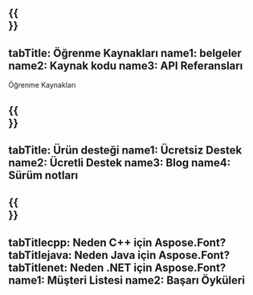 ﻿---
translation: true
deploy: false
---

{{<section learningresources>}}
---
tabTitle: Öğrenme Kaynakları
name1: belgeler
name2: Kaynak kodu
name3: API Referansları
---

Öğrenme Kaynakları

{{<section support>}}
---
tabTitle: Ürün desteği
name1: Ücretsiz Destek
name2: Ücretli Destek
name3: Blog
name4: Sürüm notları
---

{{<section why>}}
---
tabTitlecpp: Neden C++ için Aspose.Font?
tabTitlejava: Neden Java için Aspose.Font?
tabTitlenet: Neden .NET için Aspose.Font?
name1: Müşteri Listesi
name2: Başarı Öyküleri
---